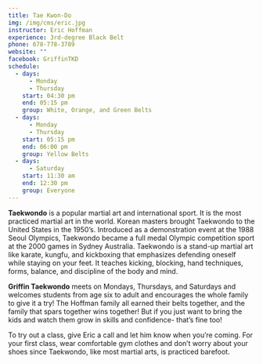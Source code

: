 ```yaml
---
title: Tae Kwon-Do
img: /img/cms/eric.jpg
instructor: Eric Hoffman
experience: 3rd-degree Black Belt
phone: 678-778-3789
website: ""
facebook: GriffinTKD
schedule:
  - days:
      - Monday
      - Thursday
    start: 04:30 pm
    end: 05:15 pm
    group: White, Orange, and Green Belts
  - days:
      - Monday
      - Thursday
    start: 05:15 pm
    end: 06:00 pm
    group: Yellow Belts
  - days:
      - Saturday
    start: 11:30 am
    end: 12:30 pm
    group: Everyone
---
```

**Taekwondo** is a popular martial art and international sport. It is the most practiced martial art in the world. Korean masters brought Taekwondo to the United States in the 1950’s. Introduced as a demonstration event at the 1988 Seoul Olympics, Taekwondo became a full medal Olympic competition sport at the 2000 games in Sydney Australia. Taekwondo is a stand-up martial art like karate, kungfu, and kickboxing that emphasizes defending oneself while staying on your feet. It teaches kicking, blocking, hand techniques, forms, balance, and discipline of the body and mind.

**Griffin Taekwondo** meets on Mondays, Thursdays, and Saturdays and welcomes students from age six to adult and encourages the whole family to give it a try! The Hoffman family all earned their belts together, and the family that spars together wins together! But if you just want to bring the kids and watch them grow in skills and confidence- that’s fine too!

To try out a class, give Eric a call and let him know when you’re coming. For your first class, wear comfortable gym clothes and don’t worry about your shoes since Taekwondo, like most martial arts, is practiced barefoot.